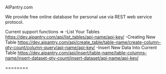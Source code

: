 AIPantry.com

We provide free online database for personal use via REST web service protocol.

Current support functions =>
-List Your Tables
https://dev.aipantry.com/api/list_tables/api-name/api-key/
-Creating New Table
https://dev.aipantry.com/api/create_table/table-name/create-column-qty-count/column-query/api-name/api-key/
-Insert New Data Into Current Table
https://dev.aipantry.com/api/insert/table-name/table-columns-name/insert-dataset-qty-count/insert-dataset/api-name/api-key/

========
